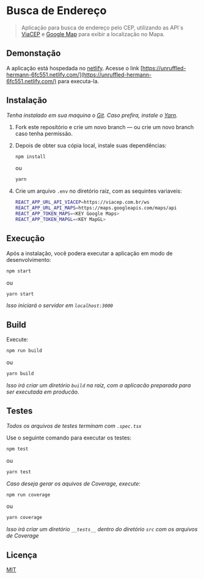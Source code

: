 # Busca de Endereço

> Aplicação para busca de endereço pelo CEP, utilizando as API`s [ViaCEP](https://viacep.com.br/) e [Google Map](https://maps.googleapis.com/) para exibir a localização no Mapa.

## Demonstação

A aplicação está hospedada no [netlify](https://www.netlify.com/). Acesse o link [https://unruffled-hermann-6fc551.netlify.com/](https://unruffled-hermann-6fc551.netlify.com/) para executa-la.

## Instalação

_Tenha instalado em sua maquina o [Git](http://git-scm.com/). Caso prefira, instale o [Yarn](https://yarnpkg.com/)._

1. Fork este repositório e crie um novo branch — ou crie um novo branch caso tenha permissão.

2. Depois de obter sua cópia local, instale suas dependências:

   ```sh
   npm install
   ```

   ou

   ```sh
   yarn
   ```

4) Crie um arquivo `.env` no diretório raiz, com as sequintes variaveis:

   ```sh
   REACT_APP_URL_API_VIACEP=https://viacep.com.br/ws
   REACT_APP_URL_API_MAPS=https://maps.googleapis.com/maps/api
   REACT_APP_TOKEN_MAPS=<KEY Google Maps>
   REACT_APP_TOKEN_MAPGL=<KEY MapGL>
   ```

## Execução

Após a instalação, você podera executar a aplicação em modo de desenvolvimento:

```sh
npm start
```

ou

```sh
yarn start
```

_Isso iniciará o servidor em `localhost:3000`_

## Build

Execute:

```sh
npm run build
```

ou

```sh
yarn build
```

_Isso irá criar um diretório `build` na raiz, com a aplicacão preparada para ser executada em producão._

## Testes

_Todos os arquivos de testes terminam com `.spec.tsx`_

Use o seguinte comando para executar os testes:

```sh
npm test
```

ou

```sh
yarn test
```

_Caso deseja gerar os aquivos de Coverage, execute:_

```sh
npm run coverage
```

ou

```sh
yarn coverage
```

_Isso irá criar um diretório `__tests__` dentro do diretório `src` com os arquivos de Coverage_

## Licença

[MIT](https://opensource.org/licenses/MIT)
